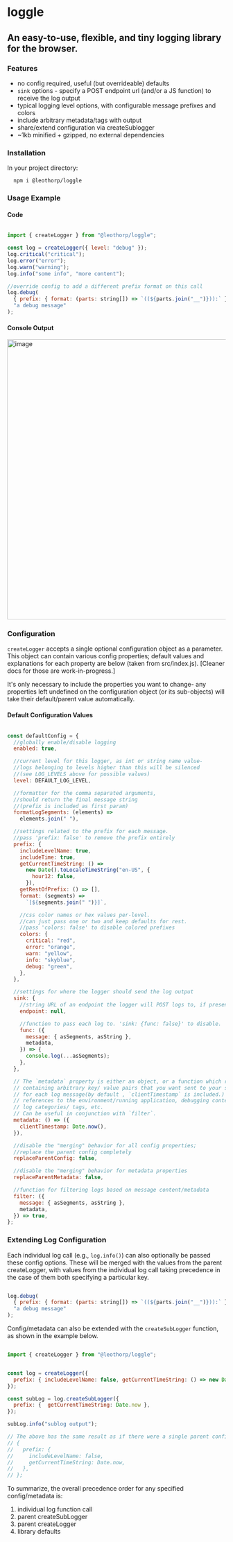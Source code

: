 # loggle

## An easy-to-use, flexible, and tiny logging library for the browser.

### Features

- no config required, useful (but overrideable) defaults
- `sink` options - specify a POST endpoint url (and/or a JS function) to receive the log output
- typical logging level options, with configurable message prefixes and colors
- include arbitrary metadata/tags with output
- share/extend configuration via createSublogger
- ~1kb minified + gzipped, no external dependencies

### Installation

In your project directory:

```
  npm i @leothorp/loggle
```

### Usage Example

#### Code

```js

import { createLogger } from "@leothorp/loggle";

const log = createLogger({ level: "debug" });
log.critical("critical");
log.error("error");
log.warn("warning");
log.info("some info", "more content");

//override config to add a different prefix format on this call
log.debug(
  { prefix: { format: (parts: string[]) => `((${parts.join("__")})):` } },
  "a debug message"
);

```

#### Console Output

<img width="646" alt="image" src="https://user-images.githubusercontent.com/12928449/177232719-5e97e1b8-85cb-4b48-b10a-16080b3a00e1.png">

### Configuration

`createLogger` accepts a single optional configuration object as a parameter. This object can contain various config properties; default values and explanations for each property
are below (taken from src/index.js). [Cleaner docs for those are work-in-progress.]

It's only necessary to include the properties you want to change- any properties left undefined on the configuration object (or its sub-objects) will take their default/parent value automatically.

#### Default Configuration Values

```js

const defaultConfig = {
  //globally enable/disable logging
  enabled: true,

  //current level for this logger, as int or string name value- 
  //logs belonging to levels higher than this will be silenced
  //(see LOG_LEVELS above for possible values)
  level: DEFAULT_LOG_LEVEL,

  //formatter for the comma separated arguments, 
  //should return the final message string
  //(prefix is included as first param)
  formatLogSegments: (elements) =>
    elements.join(" "),

  //settings related to the prefix for each message. 
  //pass 'prefix: false' to remove the prefix entirely
  prefix: {
    includeLevelName: true,
    includeTime: true,
    getCurrentTimeString: () =>
      new Date().toLocaleTimeString("en-US", {
        hour12: false,
      }),
    getRestOfPrefix: () => [],
    format: (segments) =>
      `[${segments.join(" ")}]`,

    //css color names or hex values per-level.
    //can just pass one or two and keep defaults for rest.
    //pass 'colors: false' to disable colored prefixes
    colors: {
      critical: "red",
      error: "orange",
      warn: "yellow",
      info: "skyblue",
      debug: "green",
    },
  },

  //settings for where the logger should send the log output
  sink: {
    //string URL of an endpoint the logger will POST logs to, if present.
    endpoint: null,

    //function to pass each log to. 'sink: {func: false}' to disable.
    func: ({
      message: { asSegments, asString },
      metadata,
    }) => {
      console.log(...asSegments);
    },
  },

  // The `metadata` property is either an object, or a function which returns an object,
  // containing arbitrary key/ value pairs that you want sent to your sink endpoint/function
  // for each log message(by default , `clientTimestamp` is included.)
  // references to the environment/running application, debugging context, 
  // log categories/ tags, etc.
  // Can be useful in conjunction with `filter`.
  metadata: () => ({
    clientTimestamp: Date.now(),
  }),

  //disable the "merging" behavior for all config properties;
  //replace the parent config completely
  replaceParentConfig: false,

  //disable the "merging" behavior for metadata properties
  replaceParentMetadata: false,

  //function for filtering logs based on message content/metadata
  filter: ({
    message: { asSegments, asString },
    metadata,
  }) => true,
};

```

### Extending Log Configuration

Each individual log call (e.g., `log.info()`) can also optionally be
passed these config options. These will be merged with the values from the parent createLogger, with values from the individual log call taking precedence in the case of them both specifying a particular key.

```js

log.debug(
  { prefix: { format: (parts: string[]) => `((${parts.join("__")})):` } },
  "a debug message"
);

```

Config/metadata can also be extended with the `createSubLogger` function, as shown in the example below.

```js

import { createLogger } from "@leothorp/loggle";


const log = createLogger({
  prefix: { includeLevelName: false, getCurrentTimeString: () => new Date() },
});

const subLog = log.createSubLogger({
  prefix: {  getCurrentTimeString: Date.now },
});

subLog.info("sublog output");

// The above has the same result as if there were a single parent config of
// {
//   prefix: {
//     includeLevelName: false,
//     getCurrentTimeString: Date.now,
//   },
// };

```


To summarize, the overall precedence order for any specified config/metadata is:
1. individual log function call
2. parent createSubLogger
3. parent createLogger
4. library defaults

